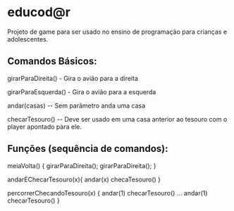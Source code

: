 # educod@r
Projeto de game para ser usado no ensino de programação para crianças e adolescentes.

## Comandos Básicos:

girarParaDireita() - Gira o avião para a direita

girarParaEsquerda() - Gira o avião para a esquerda

andar(casas) -- Sem parâmetro anda uma casa

checarTesouro() -- Deve ser usado em uma casa anterior ao tesouro com o player apontado para ele.

## Funções (sequência de comandos):

meiaVolta() {
	girarParaDireita(); 
	girarParaDireita();
} 

andarEChecarTesouro(x){
	andar(x)
	checaTesouro()
}

percorrerChecandoTesouro(x) {
	andar(1)
	checarTesouro()
	...
	andar(1)
	checarTesouro()
}
